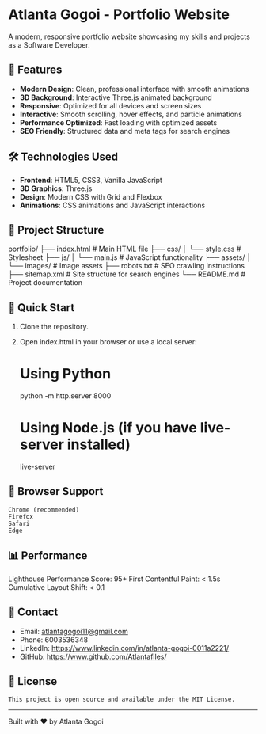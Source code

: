 # Atlanta Gogoi - Portfolio Website

A modern, responsive portfolio website showcasing my skills and projects as a Software Developer.

## 🚀 Features

- **Modern Design**: Clean, professional interface with smooth animations
- **3D Background**: Interactive Three.js animated background
- **Responsive**: Optimized for all devices and screen sizes
- **Interactive**: Smooth scrolling, hover effects, and particle animations
- **Performance Optimized**: Fast loading with optimized assets
- **SEO Friendly**: Structured data and meta tags for search engines

## 🛠 Technologies Used

- **Frontend**: HTML5, CSS3, Vanilla JavaScript
- **3D Graphics**: Three.js
- **Design**: Modern CSS with Grid and Flexbox
- **Animations**: CSS animations and JavaScript interactions

## 📁 Project Structure

  portfolio/
├── index.html              # Main HTML file
├── css/
│   └── style.css          # Stylesheet
├── js/
│   └── main.js            # JavaScript functionality
├── assets/
│   └── images/            # Image assets
├── robots.txt             # SEO crawling instructions
├── sitemap.xml            # Site structure for search engines
└── README.md              # Project documentation

## 🚀 Quick Start

1. Clone the repository.
2. Open index.html in your browser or use a local server:
   
   # Using Python
    python -m http.server 8000

   # Using Node.js (if you have live-server installed)
    live-server

## 📱 Browser Support

    Chrome (recommended)
    Firefox
    Safari
    Edge

## 📊 Performance

Lighthouse Performance Score: 95+
First Contentful Paint: < 1.5s
Cumulative Layout Shift: < 0.1

## 🤝 Contact

  - Email: atlantagogoi11@gmail.com
  - Phone: 6003536348
  - LinkedIn: https://www.linkedin.com/in/atlanta-gogoi-0011a2221/
  - GitHub: https://www.github.com/Atlantafiles/

## 📄 License
    This project is open source and available under the MIT License.
------------------------------------------------------------------------------------------------------------------------------------------------------------------------------------------------------------------------------------------------------------------------------
Built with ❤️ by Atlanta Gogoi
